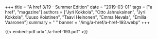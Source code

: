 +++
title = "A href 3/19 - Summer Edition"
date = "2019-03-01"
tags = ["a href", "magazine"]
authors = ["Jyri Kokkola", "Otto Jahnukainen", "Jyri Kokkola", "Juuso Koistinen", "Taavi Heinonen", "Emma Nevala", "Emilia Vaaronen"]
summary = " "
banner = "/img/a-href/a-href-193.webp"
+++

{{< embed-pdf url="./a-href-193.pdf" >}}
